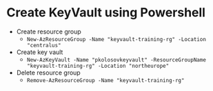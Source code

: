 ﻿# Create KeyVault using Powershell

- Create resource group
    - `New-AzResourceGroup -Name "keyvault-training-rg" -Location "centralus"`
- Create key vault
    - `New-AzKeyVault -Name "pkolosovkeyvault" -ResourceGroupName "keyvault-training-rg" -Location "northeurope"`
- Delete resource group
    - `Remove-AzResourceGroup -Name "keyvault-training-rg"`